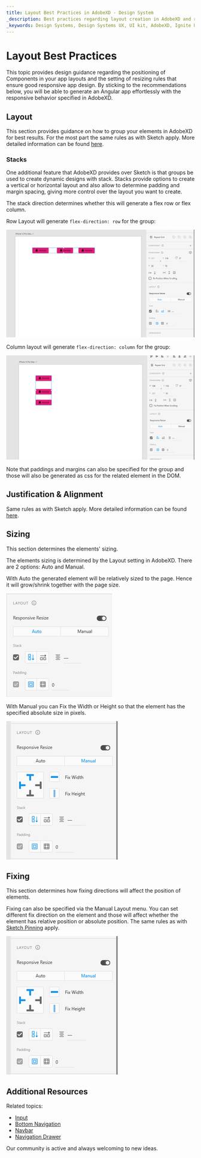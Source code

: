 ```yaml
---
title: Layout Best Practices in AdobeXD - Design System
_description: Best practices regarding layout creation in AdobeXD and resizing configurations that result in the desired responsive behavior both in AdobeXD and Angular apps after code generation. 
_keywords: Design Systems, Design Systems UX, UI kit, AdobeXD, Ignite UI for Angular, AdobeXD to Angular, AdobeXD to Angular, Angular, Angular Design System, Export code from AdobeXD, Design Kits for Angular, Sketch HTML, Sketch to HTML, Sketch UI kits
---
```


# Layout Best Practices

This topic provides design guidance regarding the positioning of Components in your app layouts and the setting of resizing rules that ensure good responsive app design. By sticking to the recommendations below, you will be able to generate an Angular app effortlessly with the responsive behavior specified in AdobeXD.


## Layout
This section provides guidance on how to group your elements in AdobeXD for best results. 
For the most part the same rules as with Sketch apply. More detailed information can be found [here](./best-layout-practices-sketch.md#layout).

### Stacks

One additional feature that AdobeXD provides over Sketch is that groups be used to create dynamic designs with stack. 
Stacks provide options to create a vertical or horizontal layout and also allow to determine padding and margin spacing, giving more control over the layout you want to create.

The stack direction determines whether this will generate a flex row or flex column.

Row Layout will generate `flex-direction: row` for the group:

<img class="responsive-img" src="./images/stack-row-xd.png" />

Column layout will  generate `flex-direction: column` for the group:

<img class="responsive-img" src="./images/stack-column-xd.png" />

Note that paddings and margins can also be specified for the group and those will also be generated as css for the related element in the DOM.

## Justification & Alignment
Same rules as with Sketch apply. More detailed information can be found [here](./best-layout-practices-sketch.md#justification--alignment).

## Sizing

This section determines the elements' sizing.

The elements sizing is determined by the Layout setting in AdobeXD.
There are 2 options: Auto and Manual.

With Auto the generated element will be relatively sized to the page. Hence it will grow/shrink together with the page size.

<img class="responsive-img" src="./images/auto-size-xd.png" />

With Manual you can Fix the Width or Height so that the element has the specified absolute size in pixels.

<img class="responsive-img" src="./images/fixed-size-xd.png" />

## Fixing
This section determines how fixing directions will affect the position of elements.

Fixing can also be specified via the Manual Layout menu. You can set different fix direction on the element and those will affect whether the element has relative position or absolute position. The same rules as with [Sketch Pinning](./best-layout-practices-sketch.md#pinning) apply. 

<img class="responsive-img" src="./images/fixed-size-xd.png" />

## Additional Resources

Related topics:

- [Input](components/input.md)
- [Bottom Navigation](components/bottom-nav.md)
- [Navbar](components/navbar.md)
- [Navigation Drawer](components/nav-drawer.md)
  <div class="divider--half"></div>

Our community is active and always welcoming to new ideas.


